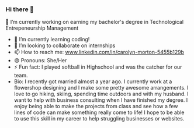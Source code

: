 ### Hi there 👋

<!--
**carolynmorton/carolynmorton** is a ✨ _special_ ✨ repository because its `README.md` (this file) appears on your GitHub profile.

Here are some ideas to get you started:

--> 🔭 I’m currently working on earning my bachelor's degree in Technological Entrepeneurship Management
- 🌱 I’m currently learning coding!
- 👯 I’m looking to collaborate on internships
- 📫 How to reach me: www.linkedin.com/in/carolyn-morton-5455b129b
- 😄 Pronouns: She/Her
- ⚡ Fun fact: I played softball in Highschool and was the catcher for our team.
- Bio: I recently got married almost a year ago. I currently work at a flowershop designing and I make some pretty awesome arrangements. I love to go hiking, skiing, spending time outdoors and with my husband. I want to help with business consulting when I have finished my degree. I enjoy being able to make the projects from class and see how a few lines of code can make something really come to life! I hope to be able to use this skill in my career to help struggling businesses or websites. 
